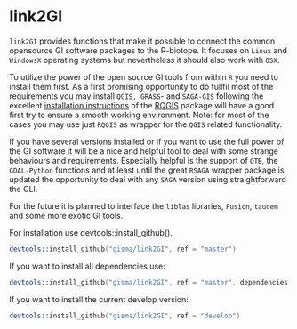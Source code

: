 # link2GI


`link2GI` provides functions that make it possible to connect the common opensource GI software packages to the R-biotope.  It focuses on `Linux` and `WindowsX` operating systems but nevertheless it should also work with `OSX`. 

To utilize the power of the open source GI tools from within `R` you need to install  them first. As a first promising opportunity to do fullfil most of the requirements you may install `QGIS, GRASS`- and `SAGA-GIS` following the excellent [installation instructions](https://github.com/jannes-m/RQGIS/blob/master/vignettes/install_guide.Rmd)  of the [RQGIS](https://cran.r-project.org/web/packages/RQGIS/index.html) package will have a good first try to ensure a smooth working environment. Note: for most of the cases you may use just `RQGIS` as wrapper for the `QGIS` related functionality. 

If you have several versions installed or if you want to use the full power of the GI software it will be a nice and helpful tool to deal with some strange behaviours and requirements. Especially helpful is the support of `OTB`, the `GDAL-Python` functions and at least until the great `RSAGA` wrapper package is updated the opportunity to deal with any `SAGA` version using straightforward the CLI.

For the future it is planned to interface the `liblas` libraries, `Fusion`, `taudem` and some more exotic GI tools.



For installation use devtools::install_github().

```S
devtools::install_github("gisma/link2GI", ref = "master")
```

If you want to install all dependencies use:

```S
devtools::install_github("gisma/link2GI", ref = "master", dependencies = TRUE, force = TRUE)
```
If you want to install the current develop version:

```S
devtools::install_github("gisma/link2GI", ref = "develop")
```
